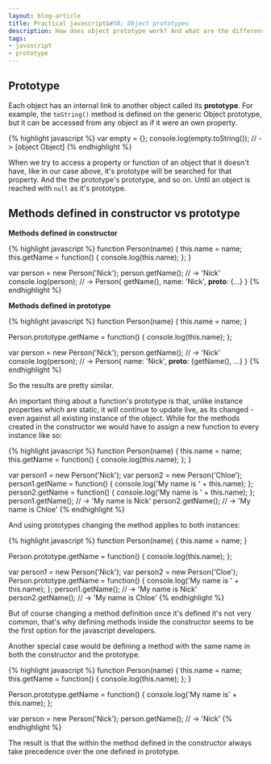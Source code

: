 ```yaml
---
layout: blog-article
title: Practical javascript&#58; Object prototypes
description: How does object prototype work? And what are the differences between defining a method in constructor vs prototype?
tags:
- javascript
- prototype
---
```


## **Prototype**

Each object has an internal link to another object called its **prototype**. For example, the ```toString()``` method is defined on the generic Object prototype, but it can be accessed from any object as if it were an own property.

{% highlight javascript %}
var empty = {};
console.log(empty.toString()); // -> [object Object]
{% endhighlight %}

When we try to access a property or function of an object that it doesn't have, like in our case above, it's prototype will be searched for that property. And the the prototype's prototype, and so on. Until an object is reached with ```null``` as it's prototype.

## **Methods defined in constructor vs prototype**

**Methods defined in constructor**

{% highlight javascript %}
function Person(name) {
    this.name = name;
    this.getName = function() {
        console.log(this.name);
    };
}

var person = new Person('Nick');
person.getName(); // -> 'Nick'
console.log(person); // -> Person{ getName(), name: 'Nick', __proto__: {...} }
{% endhighlight %}

**Methods defined in prototype**

{% highlight javascript %}
function Person(name) {
    this.name = name;
}

Person.prototype.getName = function() {
    console.log(this.name);
};

var person = new Person('Nick');
person.getName(); // -> 'Nick'
console.log(person); // -> Person{ name: 'Nick', __proto__: {getName(), ...} }
{% endhighlight %}

So the results are pretty similar.

An important thing about a function's prototype is that, unlike instance properties which are static, it will continue to update live, as its changed - even against all existing instance of the object. While for the methods created in the constructor we would have to assign a new function to every instance like so:

{% highlight javascript %}
function Person(name) {
    this.name = name;
    this.getName = function() {
        console.log(this.name);
    };
}

var person1 = new Person('Nick');
var person2 = new Person('Chloe');
person1.getName = function() {
    console.log('My name is ' + this.name);
};
person2.getName = function() {
    console.log('My name is ' + this.name);
};
person1.getName(); // -> 'My name is Nick'
person2.getName(); // -> 'My name is Chloe'
{% endhighlight %}

And using prototypes changing the method applies to both instances:

{% highlight javascript %}
function Person(name) {
    this.name = name;
}

Person.prototype.getName = function() {
    console.log(this.name);
};

var person1 = new Person('Nick');
var person2 = new Person('Cloe');
Person.prototype.getName = function() {
    console.log('My name is ' + this.name);
};
person1.getName(); // -> 'My name is Nick'
person2.getName(); // -> 'My name is Chloe'
{% endhighlight %}

But of course changing a method definition once it's defined it's not very common, that's why defining methods inside the constructor seems to be the first option for the javascript developers.

Another special case would be defining a method with the same name in both the constructor and the prototype.

{% highlight javascript %}
function Person(name) {
    this.name = name;
    this.getName = function() {
        console.log(this.name);
    };
}

Person.prototype.getName = function() {
    console.log('My name is' + this.name);
};

var person = new Person('Nick');
person.getName(); // -> 'Nick'
{% endhighlight %}

The result is that the within the method defined in the constructor always take precedence over the one defined in prototype.
